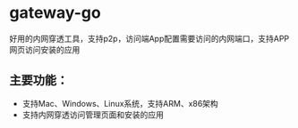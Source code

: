 # gateway-go

好用的内网穿透工具，支持p2p，访问端App配置需要访问的内网端口，支持APP网页访问安装的应用

## 主要功能：

- 支持Mac、Windows、Linux系统，支持ARM、x86架构
- 支持内网穿透访问管理页面和安装的应用
